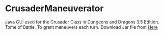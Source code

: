 # CrusaderManeuverator
Java GUI used for the Crusader Class in Dungeons and Dragons 3.5 Edition. Tome of Battle. To grant maneuvers each turn.
Download Jar file from <a href="covadax.no-ip.org/projects/CrusaderManeuverator/index.php">Here</a>

